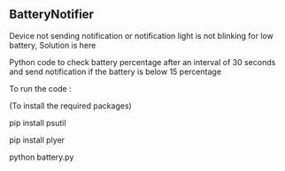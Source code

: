 ## BatteryNotifier


Device not sending notification or notification light is not blinking for low battery, Solution is here


Python code to check battery percentage after an interval of 30 seconds and send notification if the battery is below 15 percentage 


To run the code : 

(To install the required packages)

pip install psutil 

pip install plyer

python battery.py
